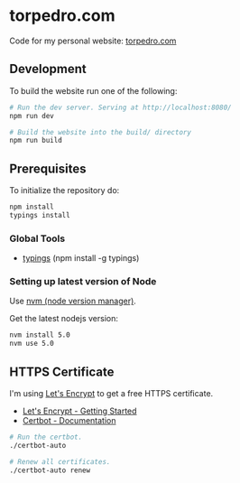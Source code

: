 # torpedro.com

Code for my personal website: [torpedro.com](http://torpedro.com/)

## Development

To build the website run one of the following:

```bash
# Run the dev server. Serving at http://localhost:8080/
npm run dev

# Build the website into the build/ directory
npm run build
```

## Prerequisites

To initialize the repository do:

```bash
npm install
typings install
```

### Global Tools

 * [typings](https://github.com/typings/typings) (npm install -g typings)

### Setting up latest version of Node

Use [nvm (node version manager)](https://github.com/creationix/nvm).

Get the latest nodejs version:

```bash
nvm install 5.0
nvm use 5.0
```

## HTTPS Certificate

I'm using [Let's Encrypt](https://letsencrypt.org/) to get a free HTTPS certificate.

 * [Let's Encrypt - Getting Started](https://letsencrypt.org/getting-started/)
 * [Certbot - Documentation](https://certbot.eff.org/)
 
```bash
# Run the certbot.
./certbot-auto

# Renew all certificates.
./certbot-auto renew
```
